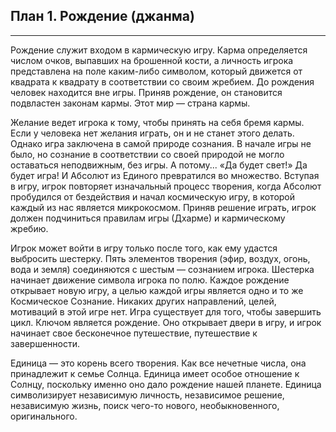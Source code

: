 ## План 1. Рождение (джанма) 


---
Рождение служит входом в кармическую игру. Карма определяется числом очков, выпавших на брошенной кости, а личность игрока представлена на поле каким-либо символом, который движется от квадрата к квадрату в соответствии со своим жребием. До рождения человек находится вне игры. Приняв рождение, он становится подвластен законам кармы. Этот мир — страна кармы. 

Желание ведет игрока к тому, чтобы принять на себя бремя кармы. Если у человека нет желания играть, он и не станет этого делать. Однако игра заключена в самой природе сознания. В начале игры не было, но сознание в соответствии со своей природой не могло оставаться неподвижным, без игры. А потому... «Да будет свет!» Да будет игра! И Абсолют из Единого превратился во множество. Вступая в игру, игрок повторяет изначальный процесс творения, когда Абсолют пробудился от бездействия и начал космическую игру, в которой каждый из нас является микрокосмом. Приняв решение играть, игрок должен подчиниться правилам игры (Дхарме) и кармическому жребию. 

Игрок может войти в игру только после того, как ему удастся выбросить шестерку. Пять элементов творения (эфир, воздух, огонь, вода и земля) соединяются с шестым — сознанием игрока. Шестерка начинает движение символа игрока по полю. Каждое рождение открывает новую игру, а целью каждой игры является одно и то же Космическое Сознание. Никаких других направлений, целей, мотиваций в этой игре нет. Игра существует для того, чтобы завершить цикл. Ключом является рождение. Оно открывает двери в игру, и игрок начинает свое бесконечное путешествие, путешествие к завершенности. 

Единица — это корень всего творения. Как все нечетные числа, она принадлежит к семье Солнца. Единица имеет особое отношение к Солнцу, поскольку именно оно дало рождение нашей планете. Единица символизирует независимую личность, независимое решение, независимую жизнь, поиск чего-то нового, необыкновенного, оригинального.
